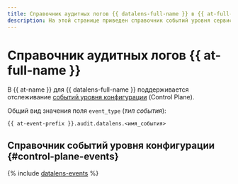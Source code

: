 ```yaml
---
title: Справочник аудитных логов {{ datalens-full-name }} в {{ at-full-name }}
description: На этой странице приведен справочник событий уровня сервисов и конфигурации {{ datalens-name }}, отслеживаемых в {{ at-name }}.
---
```


# Справочник аудитных логов {{ at-full-name }}

В {{ at-name }} для {{ datalens-full-name }} поддерживается отслеживание [событий уровня конфигурации](../audit-trails/concepts/format.md) (Control Plane).

Общий вид значения поля `event_type` (_тип события_):

```text
{{ at-event-prefix }}.audit.datalens.<имя_события>
```

## Справочник событий уровня конфигурации {#control-plane-events}

{% include [datalens-events](../_includes/audit-trails/events/datalens-events.md) %}
